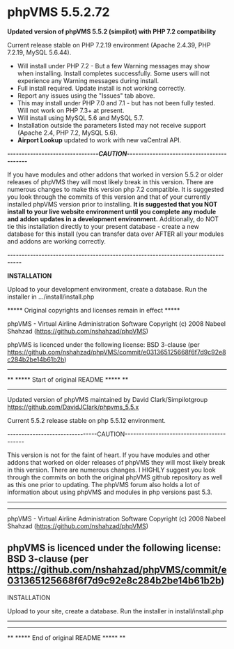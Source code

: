 phpVMS 5.5.2.72
===============

**Updated version of phpVMS 5.5.2 (simpilot) with PHP 7.2 compatibility**

Current release stable on PHP 7.2.19 environment (Apache 2.4.39, PHP 7.2.19, MySQL 5.6.44).


* Will install under PHP 7.2 - But a few Warning messages may show when installing. Install completes successfully. Some users will not experience any Warning messages during install.
* Full install required. Update install is not working correctly.
* Report any issues using the "Issues" tab above.
* This may install under PHP 7.0 and 7.1 - but has not been fully tested. Will not work on PHP 7.3+ at present.
* Will install using MySQL 5.6 and MySQL 5.7.
* Installation outside the parameters listed may not receive support (Apache 2.4, PHP 7.2, MySQL 5.6).
* **Airport Lookup** updated to work with new vaCentral API.

**--------------------------------_CAUTION_------------------------------------------**

If you have modules and other addons that worked in version 5.5.2 or older releases of phpVMS they will most likely break in this
version. There are numerous changes to make this version php 7.2 compatible. It is suggested you look through the commits of this
version and that of your currently installed phpVMS version prior to installing. **It is suggested that you NOT install to your 
live website environment until you complete any module and addon updates in a development environment.** Additionally, do NOT tie this
installation directly to your present database - create a new database for this install (you can transfer data over AFTER all your
modules and addons are working correctly.

**---------------------------------------------------------------------------------**

**INSTALLATION**

Upload to your development environment, create a database. Run the installer in .../install/install.php

***** Original copyrights and licenses remain in effect *****

phpVMS - Virtual Airline Administration Software
 Copyright (c) 2008 Nabeel Shahzad (https://github.com/nshahzad/phpVMS)

 phpVMS is licenced under the following license:
   BSD 3-clause (per https://github.com/nshahzad/phpVMS/commit/e031365125668f6f7d9c92e8c284b2be14b61b2b)

________________________________________________________________________________

** ***** Start of original README ***** **
________________________________________________________________________________

Updated version of phpVMS maintained by David Clark/Simpilotgroup
https://github.com/DavidJClark/phpvms_5.5.x

Current 5.5.2 release stable on php 5.5.12 environment.

--------------------------------CAUTION------------------------------------------

This version is not for the faint of heart. If you have modules and other addons that worked on older releases of phpVMS they will most likely break in this version. There are numerous changes. I HIGHLY suggest you look through the commits on both the original phpVMS github repository as well as this one prior to updating. The phpVMS forum also holds a lot of information about using phpVMS and modules in php versions past 5.3.

---------------------------------------------------------------------------------

---
phpVMS - Virtual Airline Administration Software
 Copyright (c) 2008 Nabeel Shahzad (https://github.com/nshahzad/phpVMS)

 phpVMS is licenced under the following license:
   BSD 3-clause (per https://github.com/nshahzad/phpVMS/commit/e031365125668f6f7d9c92e8c284b2be14b61b2b)
---

INSTALLATION

Upload to your site, create a database. Run the installer in install/install.php

---
________________________________________________________________________________
** ***** End of original README ***** **

